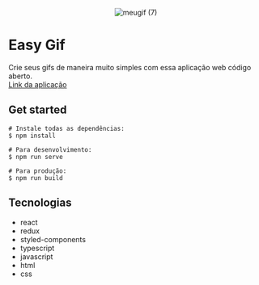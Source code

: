 <div align="center">

![meugif (7)](https://user-images.githubusercontent.com/66751642/178319151-4ae0b16c-9c43-48cd-a345-ca7216a1ef57.gif)


</div>



# Easy Gif
Crie seus gifs de maneira muito simples com essa aplicação web código aberto. <br />
[Link da aplicação](http://easygif.caiogomesdev.link)
## Get started
```
# Instale todas as dependências:
$ npm install

# Para desenvolvimento:
$ npm run serve

# Para produção:
$ npm run build
```
## Tecnologias
* react
* redux
* styled-components
* typescript
* javascript
* html
* css
